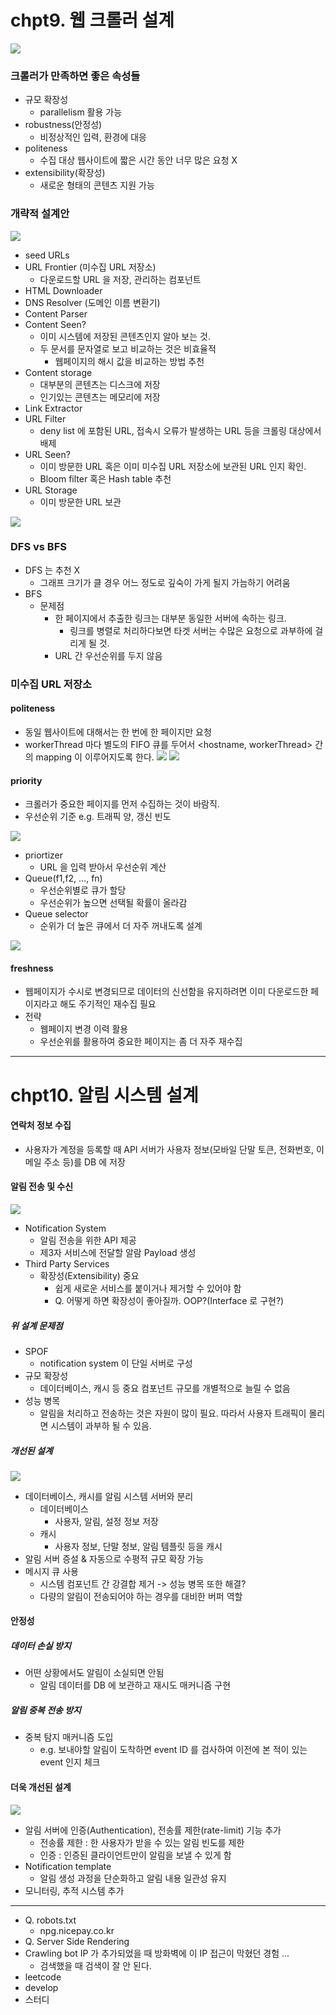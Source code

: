 # chpt9. 웹 크롤러 설계

![](attatchments/스크린샷%202023-01-20%20오전%208.30.11.png)

### 크롤러가 만족하면 좋은 속성들
- 규모 확장성
	- parallelism 활용 가능
- robustness(안정성)
	- 비정상적인 입력, 환경에 대응
- politeness
	- 수집 대상 웹사이트에 짧은 시간 동안 너무 많은 요청 X
- extensibility(확장성)
	- 새로운 형태의 콘텐츠 지원 가능

### 개략적 설계안
![](attatchments/스크린샷%202023-01-20%20오전%208.29.34.png)


- seed URLs
- URL Frontier (미수집 URL 저장소)
	- 다운로드할 URL 을 저장, 관리하는 컴포넌트 
- HTML Downloader
- DNS Resolver (도메인 이름 변환기)
- Content Parser
- Content Seen?
	- 이미 시스템에 저장된 콘텐츠인지 알아 보는 것.
	- 두 문서를 문자열로 보고 비교하는 것은 비효율적
		- 웹페이지의 해시 값을 비교하는 방법 추천
- Content storage
	- 대부분의 콘텐츠는 디스크에 저장
	- 인기있는 콘텐츠는 메모리에 저장
- Link Extractor
- URL Filter
	- deny list 에 포함된 URL, 접속시 오류가 발생하는 URL 등을 크롤링 대상에서 배제
- URL Seen?
	- 이미 방문한 URL 혹은 이미 미수집 URL 저장소에 보관된 URL 인지 확인.
	- Bloom filter 혹은 Hash table 추천
- URL Storage
	- 이미 방문한 URL 보관

![](attatchments/스크린샷%202023-01-20%20오전%209.07.36.png)


### DFS vs BFS
- DFS 는 추천 X
	- 그래프 크기가 클 경우 어느 정도로 깊숙이 가게 될지 가늠하기 어려움
- BFS
	- 문제점
		- 한 페이지에서 추출한 링크는 대부분 동일한 서버에 속하는 링크.
			- 링크를 병렬로 처리하다보면 타겟 서버는 수많은 요청으로 과부하에 걸리게 될 것.
		- URL 간 우선순위를 두지 않음 

### 미수집 URL 저장소
#### politeness
- 동일 웹사이트에 대해서는 한 번에 한 페이지만 요청
- workerThread 마다 별도의 FIFO 큐를 두어서 <hostname, workerThread> 간의 mapping 이 이루어지도록 한다.
![](attatchments/스크린샷%202023-01-20%20오전%209.16.39.png)
![](attatchments/스크린샷%202023-01-20%20오전%209.16.52.png)


#### priority
- 크롤러가 중요한 페이지를 먼저 수집하는 것이 바람직.
- 우선순위 기준 e.g. 트래픽 양, 갱신 빈도

![](attatchments/스크린샷%202023-01-20%20오전%209.18.47.png)
- priortizer
	- URL 을 입력 받아서 우선순위 계산
- Queue(f1,f2, ..., fn)
	- 우선순위별로 큐가 할당
	- 우선순위가 높으면 선택될 확률이 올라감
- Queue selector
	- 순위가 더 높은 큐에서 더 자주 꺼내도록 설계

![](attatchments/스크린샷%202023-01-20%20오전%209.20.14.png)

#### freshness
- 웹페이지가 수시로 변경되므로 데이터의 신선함을 유지하려면 이미 다운로드한 페이지라고 해도 주기적인 재수집 필요
- 전략
	- 웹페이지 변경 이력 활용
	- 우선순위를 활용하여 중요한 페이지는 좀 더 자주 재수집


---
# chpt10. 알림 시스템 설계


#### 연락처 정보 수집 
- 사용자가 계정을 등록할 때 API 서버가 사용자 정보(모바일 단말 토큰, 전화번호, 이메일 주소 등)를 DB 에 저장


#### 알림 전송 및 수신
![](attatchments/스크린샷%202023-01-22%20오후%204.36.01.png)
- Notification System
	- 알림 전송을 위한 API 제공
	- 제3자 서비스에 전달할 알람 Payload 생성
- Third Party Services
	- 확장성(Extensibility) 중요
		- 쉽게 새로운 서비스를 붙이거나 제거할 수 있어야 함
		- Q. 어떻게 하면 확장성이 좋아질까. OOP?(Interface 로 구현?)

##### 위 설계 문제점
- SPOF
	- notification system 이 단일 서버로 구성
- 규모 확장성
	- 데이터베이스, 캐시 등 중요 컴포넌트 규모를 개별적으로 늘릴 수 없음
- 성능 병목
	- 알림을 처리하고 전송하는 것은 자원이 많이 필요. 따라서 사용자 트래픽이 몰리면 시스템이 과부하 될 수 있음.

##### 개선된 설계
![](attatchments/스크린샷%202023-01-22%20오후%204.40.56.png)
- 데이터베이스, 캐시를 알림 시스템 서버와 분리
	- 데이터베이스
		- 사용자, 알림, 설정 정보 저장
	- 캐시
		- 사용자 정보, 단말 정보, 알림 템플릿 등을 캐시
- 알림 서버 증설 & 자동으로 수평적 규모 확장 가능
- 메시지 큐 사용
	- 시스템 컴포넌트 간 강결합 제거 -> 성능 병목 또한 해결?
	- 다량의 알림이 전송되어야 하는 경우를 대비한 버퍼 역할

#### 안정성
##### 데이터 손실 방지
- 어떤 상황에서도 알림이 소실되면 안됨
	- 알림 데이터를 DB 에 보관하고 재시도 매커니즘 구현
##### 알림 중복 전송 방지
- 중복 탐지 매커니즘 도입
	- e.g. 보내야할 알림이 도착하면 event ID 를 검사하여 이전에 본 적이 있는 event 인지 체크


#### 더욱 개선된 설계
![](attatchments/스크린샷%202023-01-22%20오후%204.51.44.png)
- 알림 서버에 인증(Authentication), 전송률 제한(rate-limit) 기능 추가
	- 전송률 제한 : 한 사용자가 받을 수 있는 알림 빈도를 제한
	- 인증 : 인증된 클라이언트만이 알림을 보낼 수 있게 함
- Notification template
	- 알림 생성 과정을 단순화하고 알림 내용 일관성 유지
- 모니터링, 추적 시스템 추가


---
- Q. robots.txt
	- npg.nicepay.co.kr
- Q. Server Side Rendering
- Crawling bot IP 가 추가되었을 때 방화벽에 이 IP 접근이 막혔던 경험 ...
	- 검색했을 때 검색이 잘 안 된다. 
- leetcode
- develop
- 스터디
